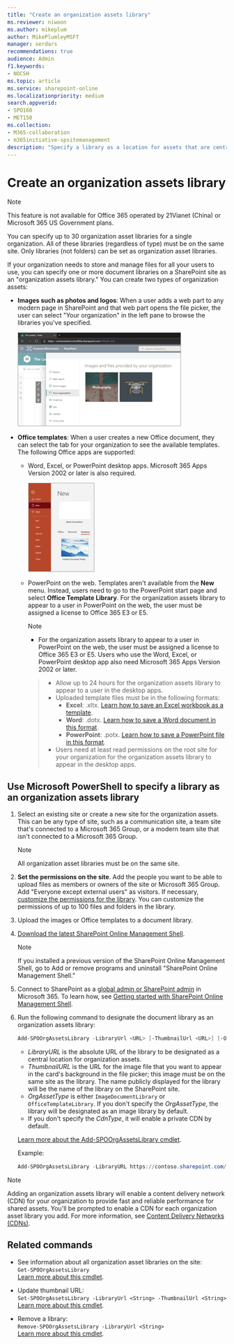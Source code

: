```yaml
---
title: "Create an organization assets library"
ms.reviewer: niwoon
ms.author: mikeplum
author: MikePlumleyMSFT
manager: serdars
recommendations: true
audience: Admin
f1.keywords:
- NOCSH
ms.topic: article
ms.service: sharepoint-online
ms.localizationpriority: medium
search.appverid:
- SPO160
- MET150
ms.collection:
- M365-collaboration
- m365initiative-spsitemanagement
description: "Specify a library as a location for assets that are centrally stored and managed in your organization."
---
```


# Create an organization assets library

> [!NOTE]
> This feature is not available for Office 365 operated by 21Vianet (China) or Microsoft 365 US Government plans.
>
> You can specify up to 30 organization asset libraries for a single organization. All of these libraries (regardless of type) must be on the same site. Only libraries (not folders) can be set as organization asset libraries.

If your organization needs to store and manage files for all your users to use, you can specify one or more document libraries on a SharePoint site as an "organization assets library." You can create two types of organization assets:

- **Images such as photos and logos**: When a user adds a web part to any modern page in SharePoint and that web part opens the file picker, the user can select "Your organization" in the left pane to browse the libraries you've specified.

    ![Selecting an image to add to a SharePoint page](media/image-library.png)

- **Office templates**: When a user creates a new Office document, they can select the tab for your organization to see the available templates. The following Office apps are supported:
  - Word, Excel, or PowerPoint desktop apps. Microsoft 365 Apps Version 2002 or later is also required.

    ![Selecting a template in PowerPoint](media/office-template-library.png)

  - PowerPoint on the web. Templates aren't available from the **New** menu. Instead, users need to go to the PowerPoint start page and select **Office Template Library**. For the organization assets library to appear to a user in PowerPoint on the web, the user must be assigned a license to Office 365 E3 or E5.

    > [!NOTE]
    > - For the organization assets library to appear to a user in PowerPoint on the web, the user must be assigned a license to Office 365 E3 or E5. Users who use the Word, Excel, or PowerPoint desktop app also need Microsoft 365 Apps Version 2002 or later. 
    

    >
    > - Allow up to 24 hours for the organization assets library to appear to a user in the desktop apps.
    > - Uploaded template files must be in the following formats:
    >   - **Excel**: .xltx. [Learn how to save an Excel workbook as a template](https://support.microsoft.com/office/save-a-workbook-as-a-template-58c6625a-2c0b-4446-9689-ad8baec39e1e).
    >   - **Word**: .dotx. [Learn how to save a Word document in this format](https://support.microsoft.com/topic/create-a-template-86a1d089-5ae2-4d53-9042-1191bce57deb).
    >   - **PowerPoint**: .potx. [Learn how to save a PowerPoint file in this format](https://support.microsoft.com/office/ee4429ad-2a74-4100-82f7-50f8169c8aca).
    > - Users need at least read permissions on the root site for your organization for the organization assets library to appear in the desktop apps.

## Use Microsoft PowerShell to specify a library as an organization assets library

1. Select an existing site or create a new site for the organization assets. This can be any type of site, such as a communication site, a team site that's connected to a Microsoft 365 Group, or a modern team site that isn't connected to a Microsoft 365 Group.

    > [!NOTE]
    > All organization asset libraries must be on the same site.

2. **Set the permissions on the site**. Add the people you want to be able to upload files as members or owners of the site or Microsoft 365 Group. Add "Everyone except external users" as visitors. If necessary, [customize the permissions for the library](https://support.office.com/article/02d770f3-59eb-4910-a608-5f84cc297782). You can customize the permissions of up to 100 files and folders in the library.

3. Upload the images or Office templates to a document library.

4. [Download the latest SharePoint Online Management Shell](https://go.microsoft.com/fwlink/p/?LinkId=255251).

    > [!NOTE]
    > If you installed a previous version of the SharePoint Online Management Shell, go to Add or remove programs and uninstall "SharePoint Online Management Shell."

5. Connect to SharePoint as a [global admin or SharePoint admin](./sharepoint-admin-role.md) in Microsoft 365. To learn how, see [Getting started with SharePoint Online Management Shell](/powershell/sharepoint/sharepoint-online/connect-sharepoint-online).

6. Run the following command to designate the document library as an organization assets library:

    ```PowerShell
    Add-SPOOrgAssetsLibrary -LibraryUrl <URL> [-ThumbnailUrl <URL>] [-OrgAssetType <ImageDocumentLibrary or OfficeTemplateLibrary>] [-CdnType <Public or Private>]
    ```

   - *LibraryURL* is the absolute URL of the library to be designated as a central location for organization assets.
   - *ThumbnailURL* is the URL for the image file that you want to appear in the card's background in the file picker; this image must be on the same site as the library. The name publicly displayed for the library will be the name of the library on the SharePoint site.
   - *OrgAssetType* is either `ImageDocumentLibrary` or `OfficeTemplateLibrary`. If you don't specify the *OrgAssetType*, the library will be designated as an image library by default.
   - If you don't specify the *CdnType*, it will enable a private CDN by default.

   [Learn more about the Add-SPOOrgAssetsLibrary cmdlet](/powershell/module/sharepoint-online/add-spoorgassetslibrary).

   Example:

   ```powershell
   Add-SPOOrgAssetsLibrary -LibraryURL https://contoso.sharepoint.com/sites/branding/Assets -ThumbnailURL https://contoso.sharepoint.com/sites/branding/Assets/contosologo.jpg -OrgAssetType ImageDocumentLibrary
   ```

> [!NOTE]
> Adding an organization assets library will enable a content delivery network (CDN) for your organization to provide fast and reliable performance for shared assets. You'll be prompted to enable a CDN for each organization asset library you add. For more information, see [Content Delivery Networks (CDNs)](/office365/enterprise/content-delivery-networks).

## Related commands

- See information about all organization asset libraries on the site: <br/>`Get-SPOOrgAssetsLibrary` <br/>[Learn more about this cmdlet](/powershell/module/sharepoint-online/get-spoorgassetslibrary).

- Update thumbnail URL: <br/>`Set-SPOOrgAssetsLibrary -LibraryUrl <String> -ThumbnailUrl <String>` <br/>[Learn more about this cmdlet](/powershell/module/sharepoint-online/set-spoorgassetslibrary).

- Remove a library: <br/>`Remove-SPOOrgAssetsLibrary -LibraryUrl <String>` <br/>[Learn more about this cmdlet](/powershell/module/sharepoint-online/remove-spoorgassetslibrary).
